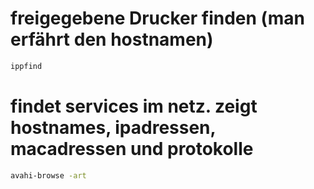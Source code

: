 # freigegebene Drucker finden (man erfährt den hostnamen)

```bash
ippfind
```

# findet services im netz. zeigt hostnames, ipadressen, macadressen und protokolle

```bash
avahi-browse -art
```

